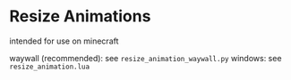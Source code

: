 # Resize Animations

intended for use on minecraft

waywall (recommended): see `resize_animation_waywall.py`
windows: see `resize_animation.lua`
